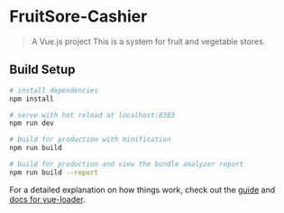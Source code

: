 # FruitSore-Cashier

> A Vue.js project 
> This is a system for fruit and vegetable stores.

## Build Setup

``` bash
# install dependencies
npm install

# serve with hot reload at localhost:8383
npm run dev

# build for production with minification
npm run build

# build for production and view the bundle analyzer report
npm run build --report
```

For a detailed explanation on how things work, check out the [guide](http://vuejs-templates.github.io/webpack/) and [docs for vue-loader](http://vuejs.github.io/vue-loader).
